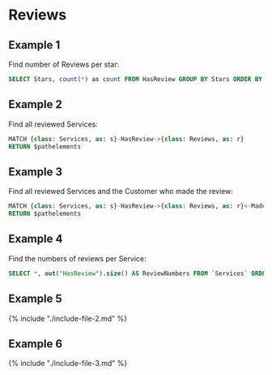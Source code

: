
# Reviews 

## Example 1

Find number of Reviews per star:

```sql
SELECT Stars, count(*) as count FROM HasReview GROUP BY Stars ORDER BY count DESC
```


## Example 2

Find all reviewed Services:

```sql
MATCH {class: Services, as: s}-HasReview->{class: Reviews, as: r} 
RETURN $pathelements
```


## Example 3

Find all reviewed Services and the Customer who made the review:

```sql
MATCH {class: Services, as: s}-HasReview->{class: Reviews, as: r}<-MadeReview-{class: Customers, as: c} 
RETURN $pathelements 
```


## Example 4

Find the numbers of reviews per Service:

```sql
SELECT *, out("HasReview").size() AS ReviewNumbers FROM `Services` ORDER BY ReviewNumbers DESC 
```


## Example 5

{% include "./include-file-2.md" %}


## Example 6

{% include "./include-file-3.md" %}
